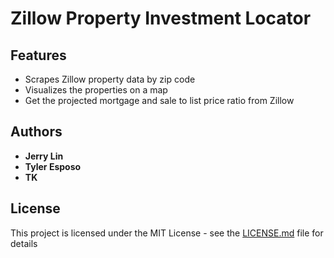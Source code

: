 # Zillow Property Investment Locator

## Features

* Scrapes Zillow property data by zip code
* Visualizes the properties on a map
* Get the projected mortgage and sale to list price ratio from Zillow

## Authors

* **Jerry Lin**
* **Tyler Esposo**
* **TK**

## License

This project is licensed under the MIT License - see the [LICENSE.md](LICENSE.md) file for details
